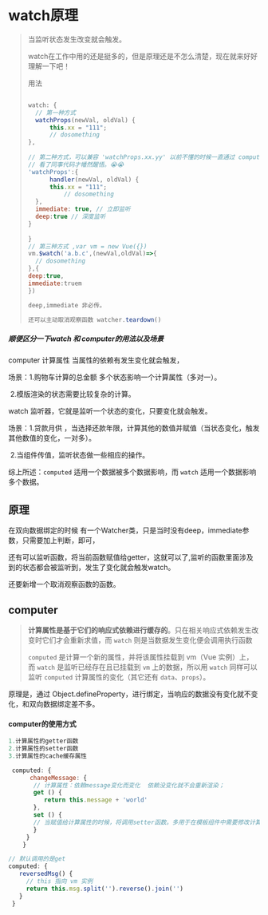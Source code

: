 # watch原理

> 当监听状态发生改变就会触发。
>
> watch在工作中用的还是挺多的，但是原理还是不怎么清楚，现在就来好好理解一下吧！
>
> 用法
>
> ```jsx
> 
> watch: {
> 	// 第一种方式
> 	watchProps(newVal, oldVal) {
> 		this.xx = "111";
> 		// dosomething
> },
>   
> // 第二种方式，可以兼容 'watchProps.xx.yy' 以前不懂的时候一直通过 computer 把属性返回出来 
> // 看了同事代码才幡然醒悟。😭😭
> 'watchProps':{
> 		handler(newVal, oldVal) {
>     	this.xx = "111";
> 			// dosomething
> 	},
>  	immediate: true, // 立即监听
>  	deep:true // 深度监听
> }
>   
> } 
> // 第三种方式 ,var vm = new Vue({})
> vm.$watch('a.b.c',(newVal,oldVal)=>{
> 	// dosomething
> },{
> deep:true,
> immediate:truem
> })
> 
> deep,immediate 非必传。
> 
> 还可以主动取消观察函数 watcher.teardown()
> ```

##### 顺便区分一下watch 和 computer的用法以及场景

computer 计算属性 当属性的依赖有发生变化就会触发，

场景：1.购物车计算的总金额 多个状态影响一个计算属性（多对一）。

​			2.模版渲染的状态需要比较复杂的计算。

watch 监听器，它就是监听一个状态的变化，只要变化就会触发。

场景：1.贷款月供 ，当选择还款年限，计算其他的数值并赋值（当状态变化，触发其他数值的变化，一对多）。

​			2.当组件传值，监听状态做一些相应的操作。

综上所述：`computed` 适用一个数据被多个数据影响，而 `watch` 适用一个数据影响多个数据。



## 原理

在双向数据绑定的时候 有一个Watcher类，只是当时没有deep，immediate参数，只需要加上判断，即可，

还有可以监听函数，将当前函数赋值给getter，这就可以了,监听的函数里面涉及到的状态都会被监听到，发生了变化就会触发watch。

还要新增一个取消观察函数的函数。



## computer

> **计算属性是基于它们的响应式依赖进行缓存的**。只在相关响应式依赖发生改变时它们才会重新求值，而 `watch` 则是当数据发生变化便会调用执行函数
>
> `computed` 是计算一个新的属性，并将该属性挂载到 vm（Vue 实例）上，而 `watch` 是监听已经存在且已挂载到 `vm` 上的数据，所以用 `watch` 同样可以监听 `computed` 计算属性的变化（其它还有 `data`、`props`）。
>
> 



原理是，通过 Object.defineProperty，进行绑定，当响应的数据没有变化就不变化，和双向数据绑定差不多。

#### computer的使用方式

```js
1.计算属性的getter函数
2.计算属性的setter函数
3.计算属性的cache缓存属性

 computed: {
	  changeMessage: {
	   // 计算属性：依赖message变化而变化  依赖没变化就不会重新渲染；
	   get () {
	      return this.message + 'world'
	   },
	   set () { 
       // 当赋值给计算属性的时候，将调用setter函数。多用于在模板组件中需要修改计算属性自身的值的时候。在mount中修改
	   }
	 }
	}

// 默认调用的是get
computed: {
   reversedMsg() {
     // this 指向 vm 实例
     return this.msg.split('').reverse().join('')
   }
 }
```


